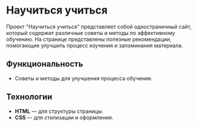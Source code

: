 # Научиться учиться

Проект "Научиться учиться" представляет собой одностраничный сайт, который содержит различные советы и методы по эффективному обучению. На странице представлены полезные рекомендации, помогающие улучшить процесс изучения и запоминания материала.

## Функциональность

- Советы и методы для улучшения процесса обучения.

## Технологии

- **HTML** — для структуры страницы.
- **CSS** — для стилизации и оформления.
